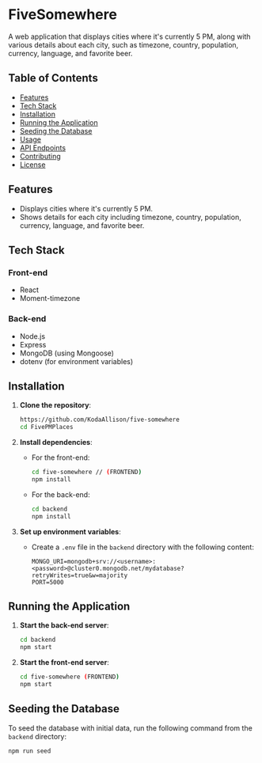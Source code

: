 # FiveSomewhere

A web application that displays cities where it's currently 5 PM, along with various details about each city, such as timezone, country, population, currency, language, and favorite beer.

## Table of Contents
- [Features](#features)
- [Tech Stack](#tech-stack)
- [Installation](#installation)
- [Running the Application](#running-the-application)
- [Seeding the Database](#seeding-the-database)
- [Usage](#usage)
- [API Endpoints](#api-endpoints)
- [Contributing](#contributing)
- [License](#license)

## Features
- Displays cities where it's currently 5 PM.
- Shows details for each city including timezone, country, population, currency, language, and favorite beer.

## Tech Stack
### Front-end
- React
- Moment-timezone

### Back-end
- Node.js
- Express
- MongoDB (using Mongoose)
- dotenv (for environment variables)

## Installation
1. **Clone the repository**:
    ```bash
    https://github.com/KodaAllison/five-somewhere
    cd FivePMPlaces
    ```

2. **Install dependencies**:
    - For the front-end:
      ```bash
      cd five-somewhere // (FRONTEND)
      npm install
      ```

    - For the back-end:
      ```bash
      cd backend
      npm install
      ```

3. **Set up environment variables**:
    - Create a `.env` file in the `backend` directory with the following content:
      ```plaintext
      MONGO_URI=mongodb+srv://<username>:<password>@cluster0.mongodb.net/mydatabase?retryWrites=true&w=majority
      PORT=5000
      ```

## Running the Application
1. **Start the back-end server**:
    ```bash
    cd backend
    npm start
    ```

2. **Start the front-end server**:
    ```bash
    cd five-somewhere (FRONTEND)
    npm start
    ```

## Seeding the Database
To seed the database with initial data, run the following command from the `backend` directory:
```bash
npm run seed